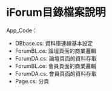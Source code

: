 # iForum目錄檔案說明
App_Code：

+ DBbase.cs: 資料庫連線基本設定
+ ForumBL.ce: 論壇頁面的商業邏輯
+ ForumDA.cs: 論壇頁面的資料存取
+ ForumBL.ce: 會員頁面的商業邏輯
+ ForumDA.cs: 會員頁面的資料存取
+ Page.cs: 分頁</li>

